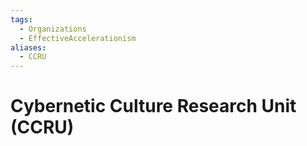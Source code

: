 ```yaml
---
tags:
  - Organizations
  - EffectiveAccelerationism
aliases:
  - CCRU
---
```

# Cybernetic Culture Research Unit (CCRU)